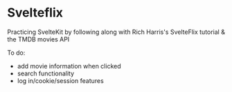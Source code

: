 # Svelteflix

Practicing SvelteKit by following along with Rich Harris's SvelteFlix tutorial & the TMDB movies API

To do:
- add movie information when clicked
- search functionality 
- log in/cookie/session features
  
